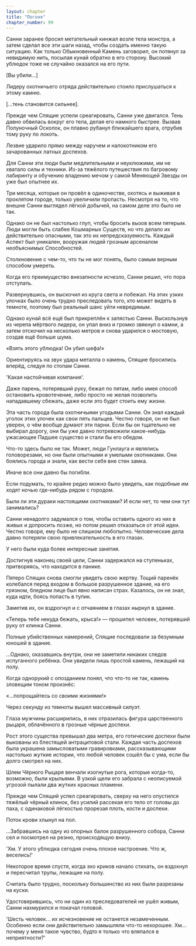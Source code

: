 ```yaml
---
layout: chapter
title: "Погоня"
chapter_number: 99
---
```


Санни заранее бросил метательный кинжал возле тела монстра, а затем сделал все эти шаги назад, чтобы создать именно такую ситуацию. Как только Обыкновенный Камень заговорил, он потянул за невидимую нить, посылая кунай обратно в его сторону. Высокий ублюдок тоже не случайно оказался на его пути.

[Вы убили...]

Лидеру охотничьего отряда действительно стоило прислушаться к этому камню.

[...тень становится сильнее].

Прежде чем Спящие успели среагировать, Санни уже двигался. Тень давно обвилась вокруг его тела, делая его намного быстрее. Вызвав Полуночный Осколок, он плавно рубанул ближайшего врага, отрубив тому руку по локоть.

Лезвие ударило прямо между наручем и налокотником его зачарованных латных доспехов.

Для Санни эти люди были медлительными и неуклюжими, им не хватало силы и техники. Из-за тяжёлого путешествия по багровому лабиринту и обучению владению мечом у самой Меняющей Звезды он уже был опытнее их.

Три месяца, которые он провёл в одиночестве, охотясь и выживая в проклятом городе, только увеличили пропасть. Несмотря на то, что внешне Санни выглядел лёгкой добычей, на самом деле это было не так.

Однако он не был настолько глуп, чтобы бросить вызов всем пятерым. Люди могли быть слабее Кошмарных Существ, но что делало их действительно опасными, так это их непредсказуемость. Каждый Аспект был уникален, вооружая людей грозным арсеналом необъяснимых Способностей.

Столкновение с чем-то, что ты не мог понять, было самым верным способом умереть.

Когда его преимущество внезапности исчезло, Санни решил, что пора отступать.

Развернувшись, он выскочил из круга света и побежал. На этих узких улочках было очень трудно преследовать того, кто может видеть в темноте, поэтому был реальный шанс уйти невредимым.

Однако кунай всё ещё был прикреплён к запястью Санни. Выскользнув из черепа мёртвого лидера, он упал вниз и громко звякнул о камни, а затем отскочил на несколько метров и снова ударился о мостовую, создав ещё больше шума.

«Взять этого ублюдка! Он убил шефа!»

Ориентируясь на звук удара металла о камень, Спящие бросились вперёд, следуя по стопам Санни.

'Какая настойчивая компания'.

Даже парень, потерявший руку, бежал по пятам, либо имея способ остановить кровотечение, либо просто не желая позволить нападавшему сбежать, даже если это будет стоить ему жизни.

Эта часть города была охотничьими угодьями Санни. Он знал каждый уголок этих улочек как свои пять пальцев. Честно говоря, он не был уверен, о чём вообще думают эти парни. Если бы он тщательно не выбирал дорогу, они бы уже давно потревожили какое-нибудь ужасающее Падшее существо и стали бы его обедом.

Что-то здесь было не так. Может, люди Гунлауга и являлись головорезами, но они были опытными и умелыми охотниками. Они боялись города и знали, как вести себя вне стен замка.

Иначе все они давно бы погибли.

Если подумать, то крайне редко можно было увидеть, как подобные им ходят ночью где-нибудь рядом с городом.

Были ли эти дураки настоящими охотниками? И если нет, то чем они тут занимались?

Санни ненадолго задумался о том, чтобы оставить одного из них в живых и допросить позже, но потом решил отказаться от этой идеи. Честно говоря, ему было не слишком любопытно. Человеческие дела давно потеряли свою привлекательность в его глазах.

У него были куда более интересные занятия.

Достигнув наконец своей цели, Санни задержался на ступеньках, притворяясь, что находится в панике.

Пятеро Спящих снова смогли увидеть свою жертву. Тощий паренёк колебался перед входом в большое разрушенное здание, на его грязном, бледном лице был явно написан страх. Казалось, он не знал, куда идти, боясь попасть в тупик.

Заметив их, он вздрогнул и с отчаянием в глазах нырнул в здание.

«Теперь тебе некуда бежать, крыса!» — прошипел человек, потерявший руку от клинка Санни.

Полные убийственных намерений, Спящие последовали за безумным юношей в здание.

...Однако, оказавшись внутри, они не заметили никаких следов испуганного ребёнка. Они увидели лишь простой камень, лежащий на полу.

Когда однорукий с опозданием понял, что что-то не так, камень зловещим тоном произнёс:

«...попрощайтесь со своими жизнями!»

Через секунду из темноты вышел массивный силуэт.

Глаза мужчины расширились, в них отразилась фигура царственного рыцаря, облачённого в грозные чёрные доспехи.

Рост этого существа превышал два метра, его готические доспехи были выкованы из блестящей антрацитовой стали. Каждая часть доспехов была украшена замысловатыми гравировками, рассказывающими настолько жуткие истории, что любой человек сошёл бы с ума, если бы долго смотрел на них.

Шлем Чёрного Рыцаря венчали изогнутые рога, которые когда-то, возможно, были крыльями. В узкой щели его забрала с неописуемой угрозой пылали два жутких красных пламени.

Прежде чем Спящий успел среагировать, сверху на него опустился тяжёлый чёрный клинок, без усилий рассекая его тело от головы до паха, с одинаковой лёгкостью прорезая плоть, кости и доспехи.

Поток крови хлынул на пол.

...Забравшись на одну из опорных балок разрушенного собора, Санни сел и посмотрел на резню, происходящую внизу.

'Хм. У этого ублюдка сегодня очень плохое настроение. Что ж, веселись!'

Некоторое время спустя, когда эхо криков начало стихать, он вздохнул и пересчитал трупы, лежащие на полу.

Считать было трудно, поскольку большинство из них были разрезаны на куски.

Удостоверившись, что ни один из преследователей не ушёл живым, Санни нахмурился и покачал головой.

'Шесть человек... их исчезновение не останется незамеченным. Особенно если они действительно замышляли что-то нехорошее. Хм... почему у меня такое чувство, будто я только что вляпался в неприятности?'